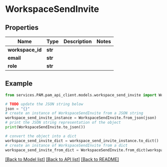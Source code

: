 # WorkspaceSendInvite


## Properties

Name | Type | Description | Notes
------------ | ------------- | ------------- | -------------
**workspace_id** | **str** |  | 
**email** | **str** |  | 
**role** | **str** |  | 

## Example

```python
from services.PAM.pam_api_client.models.workspace_send_invite import WorkspaceSendInvite

# TODO update the JSON string below
json = "{}"
# create an instance of WorkspaceSendInvite from a JSON string
workspace_send_invite_instance = WorkspaceSendInvite.from_json(json)
# print the JSON string representation of the object
print(WorkspaceSendInvite.to_json())

# convert the object into a dict
workspace_send_invite_dict = workspace_send_invite_instance.to_dict()
# create an instance of WorkspaceSendInvite from a dict
workspace_send_invite_from_dict = WorkspaceSendInvite.from_dict(workspace_send_invite_dict)
```
[[Back to Model list]](../README.md#documentation-for-models) [[Back to API list]](../README.md#documentation-for-api-endpoints) [[Back to README]](../README.md)


